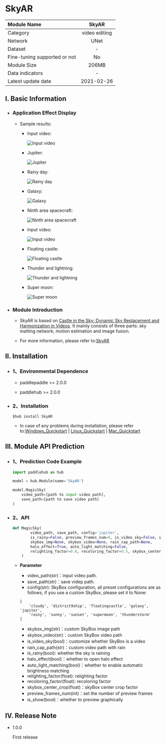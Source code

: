 # SkyAR

|Module Name|SkyAR|
| :--- | :---: |
|Category|video editing|
|Network|UNet|
|Dataset|-|
|Fine-tuning supported or not|No|
|Module Size|206MB|
|Data indicators|-|
|Latest update date|2021-02-26|

## I. Basic Information 

- ### Application Effect Display

    - Sample results:
        * Input video:

            ![Input video](https://img-blog.csdnimg.cn/20210126142046572.gif)

        * Jupiter:

            ![Jupiter](https://img-blog.csdnimg.cn/20210125211435619.gif)
        * Rainy day:

            ![Rainy day](https://img-blog.csdnimg.cn/2021012521152492.gif)
        * Galaxy:

            ![Galaxy](https://img-blog.csdnimg.cn/20210125211523491.gif)
        * Ninth area spacecraft:

            ![Ninth area spacecraft](https://img-blog.csdnimg.cn/20210125211520955.gif)

        * Input video:

            ![Input video](https://img-blog.csdnimg.cn/20210126142038716.gif)
        * Floating castle:

            ![Floating castle](https://img-blog.csdnimg.cn/20210125211514997.gif)
        * Thunder and lightning:

            ![Thunder and lightning](https://img-blog.csdnimg.cn/20210125211433591.gif)

        * Super moon:
        
            ![Super moon](https://img-blog.csdnimg.cn/20210125211417524.gif)

- ### Module Introduction

    - SkyAR is based on [Castle in the Sky: Dynamic Sky Replacement and Harmonization in Videos](https://arxiv.org/abs/2010.11800). It mainly consists of three parts: sky matting network, motion estimation and image fusion.

    - For more information, please refer to:[SkyAR](https://github.com/jiupinjia/SkyAR)


## II. Installation

- ### 1、Environmental Dependence

    - paddlepaddle >= 2.0.0

    - paddlehub >= 2.0.0

- ### 2、Installation

    ```shell
    $hub install SkyAR
    ```
    - In case of any problems during installation, please refer to:[Windows_Quickstart](../../../../docs/docs_ch/get_start/windows_quickstart.md)
    | [Linux_Quickstart](../../../../docs/docs_ch/get_start/linux_quickstart.md) | [Mac_Quickstart](../../../../docs/docs_ch/get_start/mac_quickstart.md)  

## III. Module API Prediction

- ### 1、Prediction Code Example

    ```python
    import paddlehub as hub

    model = hub.Module(name='SkyAR')

    model.MagicSky(
        video_path=[path to input video path],
        save_path=[path to save video path]
    )
    ```
- ### 2、API

    ```python
    def MagicSky(
            video_path, save_path, config='jupiter',
            is_rainy=False, preview_frames_num=0, is_video_sky=False, is_show=False,
            skybox_img=None, skybox_video=None, rain_cap_path=None,
            halo_effect=True, auto_light_matching=False,
            relighting_factor=0.8, recoloring_factor=0.5, skybox_center_crop=0.5
        )
    ```

    - **Parameter**

        * video_path(str)：input video path.
        * save_path(str)：save videp path.
        * config(str): SkyBox configuration, all preset configurations are as follows, if you use a custom SkyBox, please set it to None:
        ```
        [
            'cloudy', 'district9ship', 'floatingcastle', 'galaxy', 'jupiter',
            'rainy', 'sunny', 'sunset', 'supermoon', 'thunderstorm'
        ]
        ```
        * skybox_img(str)：custom SkyBox image path
        * skybox_video(str)：custom SkyBox video path
        * is_video_sky(bool)：customize whether SkyBox is a video
        * rain_cap_path(str)：custom video path with rain
        * is_rainy(bool): whether the sky is raining
        * halo_effect(bool)：whether to open halo effect
        * auto_light_matching(bool)：whether to enable automatic brightness matching
        * relighting_factor(float): relighting factor
        * recoloring_factor(float): recoloring factor
        * skybox_center_crop(float)：skyBox center crop factor
        * preview_frames_num(int)：set the number of preview frames
        * is_show(bool)：whether to preview graphically


## IV. Release Note

- 1.0.0

  First release
